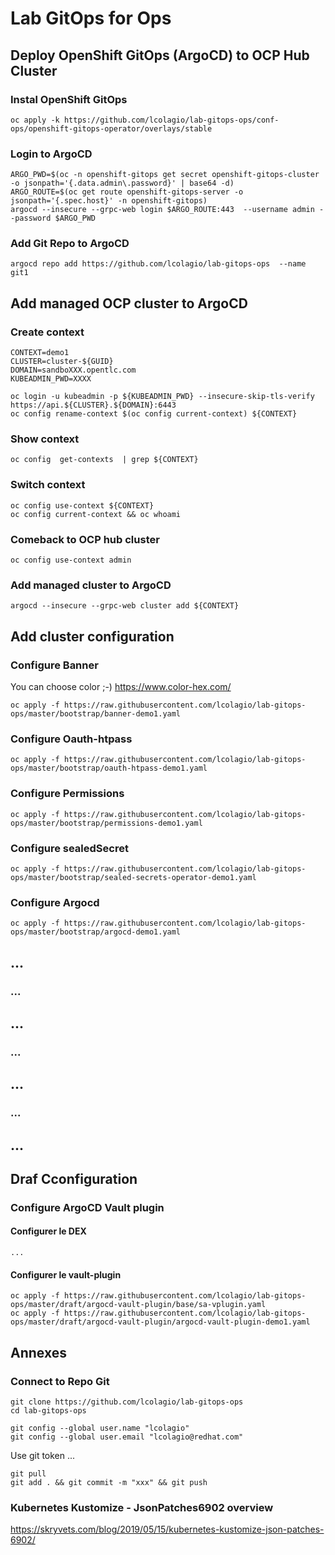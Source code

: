 # Lab GitOps for Ops


## Deploy OpenShift GitOps (ArgoCD) to OCP Hub Cluster


### Instal OpenShift GitOps  
```
oc apply -k https://github.com/lcolagio/lab-gitops-ops/conf-ops/openshift-gitops-operator/overlays/stable
```


### Login to ArgoCD
```
ARGO_PWD=$(oc -n openshift-gitops get secret openshift-gitops-cluster -o jsonpath='{.data.admin\.password}' | base64 -d)
ARGO_ROUTE=$(oc get route openshift-gitops-server -o jsonpath='{.spec.host}' -n openshift-gitops)
argocd --insecure --grpc-web login $ARGO_ROUTE:443  --username admin --password $ARGO_PWD
```

### Add Git Repo to ArgoCD
```
argocd repo add https://github.com/lcolagio/lab-gitops-ops  --name git1
```


## Add managed OCP cluster to ArgoCD

### Create context

<!-- ```
CONTEXT=ocp-lab1
CLUSTER=ocp-lab1
DOMAIN=dev.redlabclub.eu
KUBEADMIN_PWD=xxxx

oc login -u kubeadmin -p ${KUBEADMIN_PWD} --insecure-skip-tls-verify https://api.${CLUSTER}.${DOMAIN}:6443
oc config rename-context $(oc config current-context) ${CONTEXT}
``` -->

```
CONTEXT=demo1
CLUSTER=cluster-${GUID}
DOMAIN=sandboXXX.opentlc.com
KUBEADMIN_PWD=XXXX

oc login -u kubeadmin -p ${KUBEADMIN_PWD} --insecure-skip-tls-verify https://api.${CLUSTER}.${DOMAIN}:6443
oc config rename-context $(oc config current-context) ${CONTEXT}
```

### Show context

```
oc config  get-contexts  | grep ${CONTEXT}
```

### Switch context
```
oc config use-context ${CONTEXT}
oc config current-context && oc whoami
```

### Comeback to OCP hub cluster
```
oc config use-context admin
```

### Add managed cluster to ArgoCD
```
argocd --insecure --grpc-web cluster add ${CONTEXT}
```


<!-- ```  ``` -->
<!-- ```  ``` -->
<!-- ```  ``` -->

## Add cluster configuration


### Configure Banner

You can choose color ;-)
https://www.color-hex.com/

```
oc apply -f https://raw.githubusercontent.com/lcolagio/lab-gitops-ops/master/bootstrap/banner-demo1.yaml
```

### Configure Oauth-htpass

```
oc apply -f https://raw.githubusercontent.com/lcolagio/lab-gitops-ops/master/bootstrap/oauth-htpass-demo1.yaml
```

### Configure Permissions

```
oc apply -f https://raw.githubusercontent.com/lcolagio/lab-gitops-ops/master/bootstrap/permissions-demo1.yaml
```

### Configure sealedSecret

```
oc apply -f https://raw.githubusercontent.com/lcolagio/lab-gitops-ops/master/bootstrap/sealed-secrets-operator-demo1.yaml
```

<!-- ```
oc apply -k https://github.com/lcolagio/lab-gitops-ops/conf-ops/sealed-secrets-operator/base
``` -->

### Configure Argocd

```
oc apply -f https://raw.githubusercontent.com/lcolagio/lab-gitops-ops/master/bootstrap/argocd-demo1.yaml
```

## ...

### ...

## ...

### ...

## ...


### ...

## ...

## Draf Cconfiguration

### Configure ArgoCD Vault plugin

#### Configurer le DEX
```
...
```

#### Configurer le vault-plugin

```
oc apply -f https://raw.githubusercontent.com/lcolagio/lab-gitops-ops/master/draft/argocd-vault-plugin/base/sa-vplugin.yaml
oc apply -f https://raw.githubusercontent.com/lcolagio/lab-gitops-ops/master/draft/argocd-vault-plugin/argocd-vault-plugin-demo1.yaml

```

<!-- ```  ``` -->
<!-- ```  ``` -->
<!-- ```  ``` -->

## Annexes

### Connect to Repo Git

````
git clone https://github.com/lcolagio/lab-gitops-ops
cd lab-gitops-ops

git config --global user.name "lcolagio"
git config --global user.email "lcolagio@redhat.com"
````

Use git token ...
```
git pull
git add . && git commit -m "xxx" && git push
```

### Kubernetes Kustomize - JsonPatches6902 overview

https://skryvets.com/blog/2019/05/15/kubernetes-kustomize-json-patches-6902/